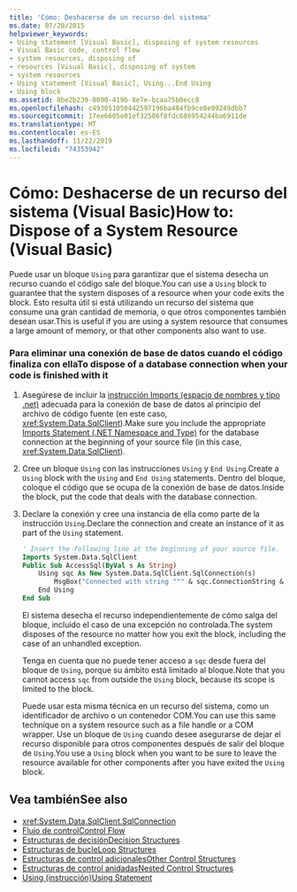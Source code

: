 ```yaml
---
title: 'Cómo: Deshacerse de un recurso del sistema'
ms.date: 07/20/2015
helpviewer_keywords:
- Using statement [Visual Basic], disposing of system resources
- Visual Basic code, control flow
- system resources, disposing of
- resources [Visual Basic], disposing of system
- system resources
- Using statement [Visual Basic], Using...End Using
- Using block
ms.assetid: 8be2b239-8090-419b-8e7e-bcaa75b0ecc8
ms.openlocfilehash: c493051050442597196ba484fb9ce8e99249dbb7
ms.sourcegitcommit: 17ee6605e01ef32506f8fdc686954244ba6911de
ms.translationtype: MT
ms.contentlocale: es-ES
ms.lasthandoff: 11/22/2019
ms.locfileid: "74353942"
---
```

# <a name="how-to-dispose-of-a-system-resource-visual-basic"></a><span data-ttu-id="46129-102">Cómo: Deshacerse de un recurso del sistema (Visual Basic)</span><span class="sxs-lookup"><span data-stu-id="46129-102">How to: Dispose of a System Resource (Visual Basic)</span></span>
<span data-ttu-id="46129-103">Puede usar un bloque `Using` para garantizar que el sistema desecha un recurso cuando el código sale del bloque.</span><span class="sxs-lookup"><span data-stu-id="46129-103">You can use a `Using` block to guarantee that the system disposes of a resource when your code exits the block.</span></span> <span data-ttu-id="46129-104">Esto resulta útil si está utilizando un recurso del sistema que consume una gran cantidad de memoria, o que otros componentes también desean usar.</span><span class="sxs-lookup"><span data-stu-id="46129-104">This is useful if you are using a system resource that consumes a large amount of memory, or that other components also want to use.</span></span>  
  
### <a name="to-dispose-of-a-database-connection-when-your-code-is-finished-with-it"></a><span data-ttu-id="46129-105">Para eliminar una conexión de base de datos cuando el código finaliza con ella</span><span class="sxs-lookup"><span data-stu-id="46129-105">To dispose of a database connection when your code is finished with it</span></span>  
  
1. <span data-ttu-id="46129-106">Asegúrese de incluir la [instrucción Imports (espacio de nombres y tipo .net)](../../../../visual-basic/language-reference/statements/imports-statement-net-namespace-and-type.md) adecuada para la conexión de base de datos al principio del archivo de código fuente (en este caso, <xref:System.Data.SqlClient>).</span><span class="sxs-lookup"><span data-stu-id="46129-106">Make sure you include the appropriate [Imports Statement (.NET Namespace and Type)](../../../../visual-basic/language-reference/statements/imports-statement-net-namespace-and-type.md) for the database connection at the beginning of your source file (in this case, <xref:System.Data.SqlClient>).</span></span>  
  
2. <span data-ttu-id="46129-107">Cree un bloque `Using` con las instrucciones `Using` y `End Using`.</span><span class="sxs-lookup"><span data-stu-id="46129-107">Create a `Using` block with the `Using` and `End Using` statements.</span></span> <span data-ttu-id="46129-108">Dentro del bloque, coloque el código que se ocupa de la conexión de base de datos.</span><span class="sxs-lookup"><span data-stu-id="46129-108">Inside the block, put the code that deals with the database connection.</span></span>  
  
3. <span data-ttu-id="46129-109">Declare la conexión y cree una instancia de ella como parte de la instrucción `Using`.</span><span class="sxs-lookup"><span data-stu-id="46129-109">Declare the connection and create an instance of it as part of the `Using` statement.</span></span>  
  
    ```vb  
    ' Insert the following line at the beginning of your source file.  
    Imports System.Data.SqlClient  
    Public Sub AccessSql(ByVal s As String)  
        Using sqc As New System.Data.SqlClient.SqlConnection(s)  
            MsgBox("Connected with string """ & sqc.ConnectionString & """")  
        End Using  
    End Sub  
    ```  
  
     <span data-ttu-id="46129-110">El sistema desecha el recurso independientemente de cómo salga del bloque, incluido el caso de una excepción no controlada.</span><span class="sxs-lookup"><span data-stu-id="46129-110">The system disposes of the resource no matter how you exit the block, including the case of an unhandled exception.</span></span>  
  
     <span data-ttu-id="46129-111">Tenga en cuenta que no puede tener acceso a `sqc` desde fuera del bloque de `Using`, porque su ámbito está limitado al bloque.</span><span class="sxs-lookup"><span data-stu-id="46129-111">Note that you cannot access `sqc` from outside the `Using` block, because its scope is limited to the block.</span></span>  
  
     <span data-ttu-id="46129-112">Puede usar esta misma técnica en un recurso del sistema, como un identificador de archivo o un contenedor COM.</span><span class="sxs-lookup"><span data-stu-id="46129-112">You can use this same technique on a system resource such as a file handle or a COM wrapper.</span></span> <span data-ttu-id="46129-113">Use un bloque de `Using` cuando desee asegurarse de dejar el recurso disponible para otros componentes después de salir del bloque de `Using`.</span><span class="sxs-lookup"><span data-stu-id="46129-113">You use a `Using` block when you want to be sure to leave the resource available for other components after you have exited the `Using` block.</span></span>  
  
## <a name="see-also"></a><span data-ttu-id="46129-114">Vea también</span><span class="sxs-lookup"><span data-stu-id="46129-114">See also</span></span>

- <xref:System.Data.SqlClient.SqlConnection>
- [<span data-ttu-id="46129-115">Flujo de control</span><span class="sxs-lookup"><span data-stu-id="46129-115">Control Flow</span></span>](../../../../visual-basic/programming-guide/language-features/control-flow/index.md)
- [<span data-ttu-id="46129-116">Estructuras de decisión</span><span class="sxs-lookup"><span data-stu-id="46129-116">Decision Structures</span></span>](../../../../visual-basic/programming-guide/language-features/control-flow/decision-structures.md)
- [<span data-ttu-id="46129-117">Estructuras de bucle</span><span class="sxs-lookup"><span data-stu-id="46129-117">Loop Structures</span></span>](../../../../visual-basic/programming-guide/language-features/control-flow/loop-structures.md)
- [<span data-ttu-id="46129-118">Estructuras de control adicionales</span><span class="sxs-lookup"><span data-stu-id="46129-118">Other Control Structures</span></span>](../../../../visual-basic/programming-guide/language-features/control-flow/other-control-structures.md)
- [<span data-ttu-id="46129-119">Estructuras de control anidadas</span><span class="sxs-lookup"><span data-stu-id="46129-119">Nested Control Structures</span></span>](../../../../visual-basic/programming-guide/language-features/control-flow/nested-control-structures.md)
- [<span data-ttu-id="46129-120">Using (instrucción)</span><span class="sxs-lookup"><span data-stu-id="46129-120">Using Statement</span></span>](../../../../visual-basic/language-reference/statements/using-statement.md)
